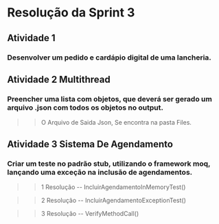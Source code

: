 # Resolução da Sprint 3

## Atividade 1

### Desenvolver um pedido e cardápio digital de uma lancheria.



## Atividade 2 Multithread

### Preencher uma lista com objetos, que deverá ser gerado um arquivo .json com todos os objetos no output.
>> O Arquivo de Saida Json, Se encontra na pasta Files.


## Atividade 3 Sistema De Agendamento

### Criar um teste no padrão stub, utilizando o framework moq, lançando uma exceção na inclusão de agendamentos.

>> 1 Resolução -- IncluirAgendamentoInMemoryTest()

>> 2 Resolução -- IncluirAgendamentoExceptionTest()

>> 3 Resolução -- VerifyMethodCall()
